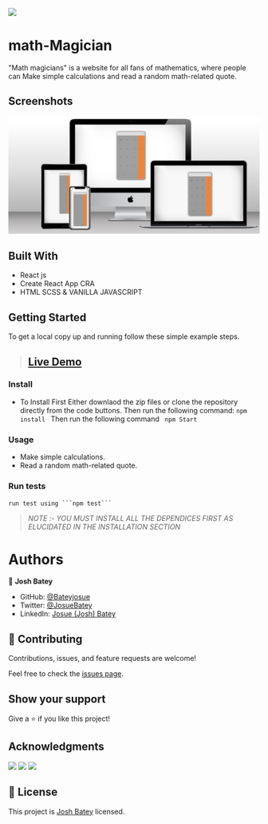 ![](https://img.shields.io/badge/Microverse-blueviolet)
# math-Magician
"Math magicians" is a website for all fans of mathematics, where people can Make simple calculations and read a random math-related quote.

## Screenshots
![](./src/images/FireShot%20Capture%20001%20-%20Multi%20Device%20Website%20Mockup%20Generator%20-%20techsini.com.png)

## Built With

- React js
- Create React App CRA
- HTML SCSS & VANILLA JAVASCRIPT

## Getting Started

To get a local copy up and running follow these simple example steps.

> ## [Live Demo](https://super-cool-site-by-bateyjosue.netlify.app/)

### Install

- To Install First Either downlaod the zip files or clone the repository directly from the code buttons.
  Then run the following command:
  `npm install `
  Then run the following command
  ` npm Start`

### Usage

- Make simple calculations.
- Read a random math-related quote.

### Run tests

    run test using ```npm test```

> _NOTE :- YOU MUST INSTALL ALL THE DEPENDICES FIRST AS ELUCIDATED IN THE INSTALLATION SECTION_

# Authors

👤 **Josh Batey** 

- GitHub: [@Bateyjosue](https://github.com/Bateyjosue)
- Twitter: [@JosueBatey](https://twitter.com/josuebatey)
- LinkedIn: [Josue (Josh) Batey](https://www.linkedin.com/in/josue-ishara/)

## 🤝 Contributing

Contributions, issues, and feature requests are welcome!

Feel free to check the [issues page](../../issues/).

## Show your support

Give a ⭐️ if you like this project!

## Acknowledgments

![](https://img.shields.io/badge/Microverse-blueviolet)
![](https://img.shields.io/badge/reactjs-blue)
![](https://img.shields.io/badge/CreateReactApp-darkgreen)


## 📝 License

This project is [Josh Batey](./MIT.md) licensed.
